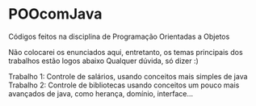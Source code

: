 # POOcomJava
Códigos feitos na disciplina de Programação Orientadas a Objetos

Não colocarei os enunciados aqui, entretanto, os temas principais dos trabalhos estão logos abaixo
Qualquer dúvida, só dizer :)

Trabalho 1: Controle de salários, usando conceitos mais simples de java
Trabalho 2: Controle de bibliotecas usando conceitos um pouco mais avançados de java, como herança, domínio, interface...
